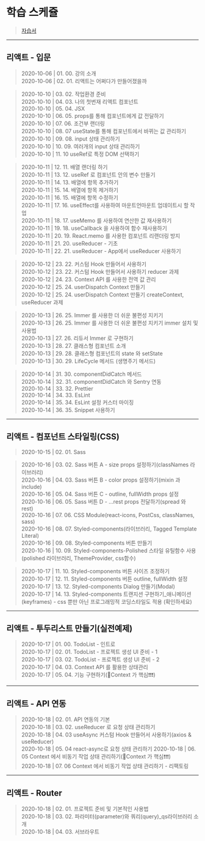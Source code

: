 # 학습 스케쥴

> [자습서](https://react.vlpt.us/)  

---

## 리액트 - 입문

> 2020-10-06 | 01. 00. 강의 소개  
> 2020-10-06 | 02. 01. 리액트는 어쩌다가 만들어졌을까  

> 2020-10-10 | 03. 02. 작업환경 준비  
> 2020-10-10 | 04. 03. 나의 첫번재 리액트 컴포넌트    
> 2020-10-10 | 05. 04. JSX  
> 2020-10-10 | 06. 05. props를 통해 컴포넌트에게 값 전달하기  
> 2020-10-10 | 07. 06. 조건부 랜더링  
> 2020-10-10 | 08. 07 useState를 통해 컴포넌트에서 바뀌는 값 관리하기  
> 2020-10-10 | 09. 08. input 상태 관리하기  
> 2020-10-10 | 10. 09. 여러개의 input 상태 관리하기  
> 2020-10-10 | 11. 10 useRef로 특정 DOM 선택하기

> 2020-10-11 | 12. 11. 배열 랜더링 하기  
> 2020-10-11 | 13. 12. useRef 로 컴포넌트 안의 변수 만들기  
> 2020-10-11 | 14. 13. 배열에 항목 추가하기  
> 2020-10-11 | 15. 14. 배열에 항목 제거하기  
> 2020-10-11 | 16. 15. 배열에 항목 수정하기  
> 2020-10-11 | 17. 16. useEffect를 사용하여 마운트언마운트 업데이트시 할 작업  
> 2020-10-11 | 18. 17. useMemo 를 사용하여 연산한 값 재사용하기  
> 2020-10-11 | 19. 18. useCallback 을 사용하여 함수 재사용하기  
> 2020-10-11 | 20. 19. React.memo 를 사용한 컴포넌트 리랜더링 방지  
> 2020-10-11 | 21. 20. useReducer - 기초  
> 2020-10-11 | 22. 21. useReducer - App에서 useReducer 사용하기  

> 2020-10-12 | 23. 22. 커스텀 Hook 만들어서 사용하기  
> 2020-10-12 | 23. 22. 커스텀 Hook 만들어서 사용하기  reducer 과제  
> 2020-10-12 | 24. 23. Context API 를 사용한 전역 값 관리    
> 2020-10-12 | 25. 24. userDispatch Context 만들기  
> 2020-10-12 | 25. 24. userDispatch Context 만들기 createContext, useReducer 과제  

> 2020-10-13 | 26. 25. Immer 를 사용한 더 쉬운 불편성 지키기  
> 2020-10-13 | 26. 25. Immer 를 사용한 더 쉬운 불편성 지키기 immer 설치 및 사용법  
> 2020-10-13 | 27. 26. 리듀서 Immer 로 구현하기  
> 2020-10-13 | 28. 27. 클래스형 컴포넌트 소개  
> 2020-10-13 | 29. 28. 클래스형 컴포넌트의 state 와 setState    
> 2020-10-13 | 30. 29. LifeCycle 메서드 (생명주기 메서드)  
  
> 2020-10-14 | 31. 30. componentDidCatch 메서드  
> 2020-10-14 | 32. 31. componentDidCatch 와 Sentry 연동  
> 2020-10-14 | 33. 32. Prettier  
> 2020-10-14 | 34. 33. EsLint  
> 2020-10-14 | 35. 34. EsLint 설정 커스터 마이징  
> 2020-10-14 | 36. 35. Snippet 사용하기  

---

## 리액트 - 컴포넌트 스타일링(CSS)

> 2020-10-15 | 02. 01. Sass  

> 2020-10-16 | 03. 02. Sass 버튼 A - size props 설정하기(classNames 라이브러리)      
> 2020-10-16 | 04. 03. Sass 버튼 B - color props 설정하기(mixin 과 include)   
> 2020-10-16 | 05. 04. Sass 버튼 C - outline, fullWidth props 설정  
> 2020-10-16 | 06. 05. Sass 버튼 D - ...rest props 전달하기(spread 와 rest)  
> 2020-10-16 | 07. 06. CSS Module(react-icons, PostCss, classNames, sass)  
> 2020-10-16 | 08. 07. Styled-components(라이브러리, Tagged Template Literal)   
> 2020-10-16 | 09. 08. Styled-components 버튼 만들기  
> 2020-10-16 | 10. 09. Styled-components-Polished 스타일 유틸함수 사용(polished 라이브러리, ThemeProvider, css함수)     

> 2020-10-17 | 11. 10. Styled-components 버튼 사이즈 조정하기    
> 2020-10-17 | 12. 11. Styled-components 버튼 outline, fullWidth 설정  
> 2020-10-17 | 13. 12. Styled-components Dialog 만들기(Modal)   
> 2020-10-17 | 14. 13. Styled-components 트랜지션 구현하기_애니메이션(keyframes) - css 뿐만 아닌 프로그래밍적 코딩스타일도 적용 (확인하세요)  
  
---

## 리액트 - 투두리스트 만들기(실전예제)

> 2020-10-17 | 01. 00. TodoList - 인트로  
> 2020-10-17 | 02. 01. TodoList - 프로젝트 생성 UI 준비 - 1  
> 2020-10-17 | 03. 02. TodoList - 프로젝트 생성 UI 준비 - 2  
> 2020-10-17 | 04. 03. Context API 를 활용한 상태관리  
> 2020-10-17 | 05. 04. 기능 구현하기(💜Context 가 핵심❗❗❗)  

---

## 리액트 - API 연동

> 2020-10-18 | 02. 01. API 연동의 기본  
> 2020-10-18 | 03. 02. useReducer 로 요청 상태 관리하기  
> 2020-10-18 | 04. 03 useAsync 커스텀 Hook 만들어서 사용하기(axios & useReducer)  
> 2020-10-18 | 05. 04 react-async로 요청 상태 관리하기 
> 2020-10-18 | 06. 05 Context 에서 비동기 작업 상태 관리하기(💜Context 가 핵심❗❗❗)  
> 2020-10-18 | 07. 06 Context 에서 비동기 작업 상태 관리하기 - 리팩토링    

---

## 리액트 - Router
 
> 2020-10-18 | 02. 01. 프로젝트 준비 및 기본적인 사용법  
> 2020-10-18 | 03. 02. 파라미터(parameter)와 쿼리(query)_qs라이브러리 소개  
> 2020-10-18 | 04. 03. 서브라우트   


